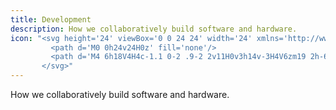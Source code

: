 ```yaml
---
title: Development  
description: How we collaboratively build software and hardware.
icon: "<svg height='24' viewBox='0 0 24 24' width='24' xmlns='http://www.w3.org/2000/svg'>
         <path d='M0 0h24v24H0z' fill='none'/>
         <path d='M4 6h18V4H4c-1.1 0-2 .9-2 2v11H0v3h14v-3H4V6zm19 2h-6c-.55 0-1 .45-1 1v10c0 .55.45 1 1 1h6c.55 0 1-.45 1-1V9c0-.55-.45-1-1-1zm-1 9h-4v-7h4v7z'/>
       </svg>"
---
```

How we collaboratively build software and hardware.
